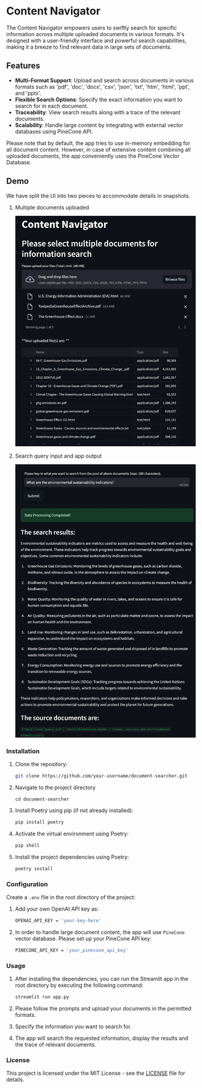 # Content Navigator

The Content Navigator empowers users to swiftly search for specific information across multiple uploaded documents in various formats. It's designed with a user-friendly interface and powerful search capabilities, making it a breeze to find relevant data in large sets of documents.

## Features

- **Multi-Format Support**: Upload and search across documents in various formats such as 'pdf', 'doc', 'docx', 'csv', 'json', 'txt', 'htm', 'html', 'ppt', and 'pptx'.
- **Flexible Search Options**: Specify the exact information you want to search for in each document.
- **Traceability**: View search results along with a trace of the relevant documents.
- **Scalability**: Handle large content by integrating with external vector databases using PineCone API.

Please note that by default, the app tries to use in-memory embedding for all document content. However, in case of extensive content combining all uploaded documents, the app conveniently uses the PineCone Vector Database.

## Demo

We have split the UI into two pieces to accommodate details in snapshots.

1. Multiple documents uploaded

   ![alt text](CN-1.JPG)

2. Search query input and app output

   ![alt text](CN-2.JPG)

### Installation

1. Clone the repository:

   ```bash
   git clone https://github.com/your-username/document-searcher.git
   ```

2. Navigate to the project directory
    ```
    cd document-searcher
    ```

3. Install Poetry using pip (if not already installed):

   ```bash
   pip install poetry
   ```

4. Activate the virtual environment using Poetry:
   ```bash
   pip shell
   ```

5. Install the project dependencies using Poetry: 
   ```bash
   poetry install
   ```


### Configuration

Create a `.env` file in the root directory of the project: 

1. Add your own OpenAI API key as:
   ```bash
   OPENAI_API_KEY = 'your-key-here'
   ```

2. In order to handle large document content, the app will use `PineCone` vector database. Please set up your PineCone API key:

   ```bash
   PINECONE_API_KEY = 'your_pinecone_api_key'
   ```

### Usage

1. After installing the dependencies, you can run the Streamlit app in the root directory by executing the following command:

   ```bash
   streamlit run app.py
   ```

2. Please follow the prompts and upload your documents in the permitted formats. 

3. Specify the information you want to search for.

4. The app will search the requested information, display the results and the trace of relevant documents.

### License

This project is licensed under the MIT License - see the [LICENSE](LICENSE) file for details.